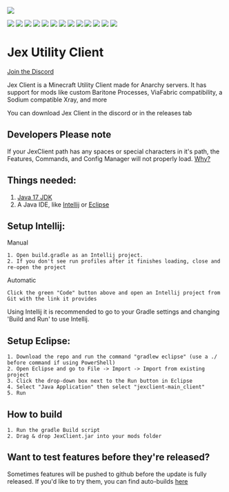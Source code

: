 ![](https://img.shields.io/badge/Based-Very-9080c2)

![](https://forthebadge.com/images/badges/built-by-codebabes.svg)
![](https://forthebadge.com/images/badges/0-percent-optimized.svg)
![](https://forthebadge.com/images/badges/as-seen-on-tv.svg)
![](https://forthebadge.com/images/badges/built-by-crips.svg)
![](https://forthebadge.com/images/badges/contains-technical-debt.svg)
![](https://forthebadge.com/images/badges/designed-in-ms-paint.svg)
![](https://forthebadge.com/images/badges/works-on-my-machine.svg)
![](https://forthebadge.com/images/badges/60-percent-of-the-time-works-every-time.svg)
![](https://forthebadge.com/images/badges/mom-made-pizza-rolls.svg)
![](https://forthebadge.com/images/badges/not-a-bug-a-feature.svg)
![](https://forthebadge.com/images/badges/reading-6th-grade-level.svg)
![](https://forthebadge.com/images/badges/kinda-sfw.svg)
![](https://forthebadge.com/images/badges/built-by-neckbeards.svg)
# Jex Utility Client
[Join the Discord](https://discord.gg/BUcUGu6gfA)

Jex Client is a Minecraft Utility Client made for Anarchy servers. It has support for mods like custom Baritone Processes, ViaFabric compatibility, a Sodium compatible Xray, and more

You can download Jex Client in the discord or in the releases tab

## Developers Please note
If your JexClient path has any spaces or special characters in it's path, the Features, Commands, and Config Manager will not properly load. [Why?](https://github.com/google/guava/issues/2152)

## Things needed:
1. [Java 17 JDK](https://www.oracle.com/java/technologies/javase/jdk17-archive-downloads.html)
2. A Java IDE, like [Intellij](https://www.jetbrains.com/idea/download/) or [Eclipse](https://www.eclipse.org/downloads/)

## Setup Intellij:
Manual
```
1. Open build.gradle as an Intellij project.
2. If you don't see run profiles after it finishes loading, close and re-open the project
```
Automatic
```
Click the green "Code" button above and open an Intellij project from Git with the link it provides
```
Using Intellij it is recommended to go to your Gradle settings and changing 'Build and Run' to use Intellij.

## Setup Eclipse:
```
1. Download the repo and run the command "gradlew eclipse" (use a ./ before command if using PowerShell)
2. Open Eclipse and go to File -> Import -> Import from existing project
3. Click the drop-down box next to the Run button in Eclipse
4. Select "Java Application" then select "jexclient-main_client"
5. Run
```

## How to build
```
1. Run the gradle Build script
2. Drag & drop JexClient.jar into your mods folder
```
## Want to test features before they're released?
Sometimes features will be pushed to github before the update is fully released. If you'd like to try them, you can find auto-builds [here](https://github.com/DustinRepo/JexClient-main/actions?query=event%3Apush)